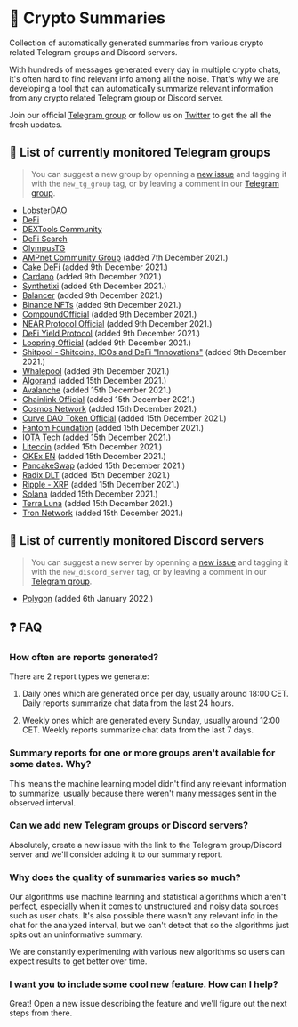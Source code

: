 # 📜 Crypto Summaries

Collection of automatically generated summaries from various crypto related Telegram groups and Discord servers.

With hundreds of messages generated every day in multiple crypto chats, it's often hard to find relevant info among all the noise.
That's why we are developing a tool that can automatically summarize relevant information from any crypto related Telegram group or Discord server.

Join our official [Telegram group](https://t.me/crypto_summaries) or follow us on [Twitter](https://twitter.com/cryptoSummaries) to get the all the fresh updates.

## 📒 List of currently monitored Telegram groups

> You can suggest a new group by openning a [new issue](https://github.com/bfreskura/crypto-reports/issues) and tagging it with the `new_tg_group` tag, or by leaving a comment in our [Telegram group](https://t.me/crypto_summaries).

- [LobsterDAO](https://t.me/lobsters_chat)
- [DeFi](https://t.me/de_fi)
- [DEXTools Community](https://t.me/DEXToolsCommunity)
- [DeFi Search](https://t.me/defisearchpublic)
- [OlympusTG](https://t.me/OlympusTG)
- [AMPnet Community Group](https://t.me/ampnetapxchat) (added 7th December 2021.)
- [Cake DeFi](https://t.me/CakeDeFi_EN) (added 9th December 2021.)
- [Cardano](https://t.me/Cardano) (added 9th December 2021.)
- [Synthetixi](https://t.me/synthetixi) (added 9th December 2021.)
- [Balancer](https://t.me/balancer_officialchat) (added 9th December 2021.)
- [Binance NFTs](https://t.me/binancenfts) (added 9th December 2021.)
- [CompoundOfficial](https://t.me/compoundofficialgroup) (added 9th December 2021.)
- [NEAR Protocol Official](https://t.me/cryptonear) (added 9th December 2021.)
- [DeFi Yield Protocol](https://t.me/dypfinance) (added 9th December 2021.)
- [Loopring Official](https://t.me/loopringofficial) (added 9th December 2021.)
- [Shitpool - Shitcoins, ICOs and DeFi "Innovations"](https://t.me/shitpool) (added 9th December 2021.)
- [Whalepool](https://t.me/whalepoolbtc) (added 9th December 2021.)
- [Algorand](https://t.me/algorand) (added 15th December 2021.)
- [Avalanche](https://t.me/avalancheavax) (added 15th December 2021.)
- [Chainlink Official](https://t.me/chainlinkofficial) (added 15th December 2021.)
- [Cosmos Network](https://t.me/cosmosproject) (added 15th December 2021.)
- [Curve DAO Token Official](https://t.me/curvedaotoken_official) (added 15th December 2021.)
- [Fantom Foundation](https://t.me/fantom_English) (added 15th December 2021.)
- [IOTA Tech](https://t.me/iotatangle) (added 15th December 2021.)
- [Litecoin](https://t.me/Litecoin) (added 15th December 2021.)
- [OKEx EN](https://t.me/OKExOfficial_English) (added 15th December 2021.)
- [PancakeSwap](https://t.me/PancakeSwap) (added 15th December 2021.)
- [Radix DLT](https://t.me/radix_dlt) (added 15th December 2021.)
- [Ripple - XRP](https://t.me/Ripple) (added 15th December 2021.)
- [Solana](https://t.me/solana) (added 15th December 2021.)
- [Terra Luna](https://t.me/terralunachat_officially) (added 15th December 2021.)
- [Tron Network](https://t.me/tronnetworkEN) (added 15th December 2021.)

## 📗 List of currently monitored Discord servers

> You can suggest a new server by openning a [new issue](https://github.com/bfreskura/crypto-reports/issues) and tagging it with the `new_discord_server` tag, or by leaving a comment in our [Telegram group](https://t.me/crypto_summaries).

- [Polygon](https://discord.com/channels/635865020172861441) (added 6th January 2022.)

## ❓ FAQ

### How often are reports generated?

There are 2 report types we generate:

1. Daily ones which are generated once per day, usually around 18:00 CET. Daily reports summarize chat data from the last 24 hours.

2. Weekly ones which are generated every Sunday, usually around 12:00 CET. Weekly reports summarize chat data from the last 7 days.

### Summary reports for one or more groups aren't available for some dates. Why?

This means the machine learning model didn't find any relevant information to summarize, usually because there weren't many messages sent in the observed interval.

### Can we add new Telegram groups or Discord servers?

Absolutely, create a new issue with the link to the Telegram group/Discord server and we'll consider adding it to our summary report.

### Why does the quality of summaries varies so much?

Our algorithms use machine learning and statistical algorithms which aren't perfect, especially when it comes to unstructured and noisy data sources such as user chats.
It's also possible there wasn't any relevant info in the chat for the analyzed interval, but we can't detect that so the algorithms just spits out an uninformative summary.

We are constantly experimenting with various new algorithms so users can expect results to get better over time.

### I want you to include some cool new feature. How can I help?

Great! Open a new issue describing the feature and we'll figure out the next steps from there.
